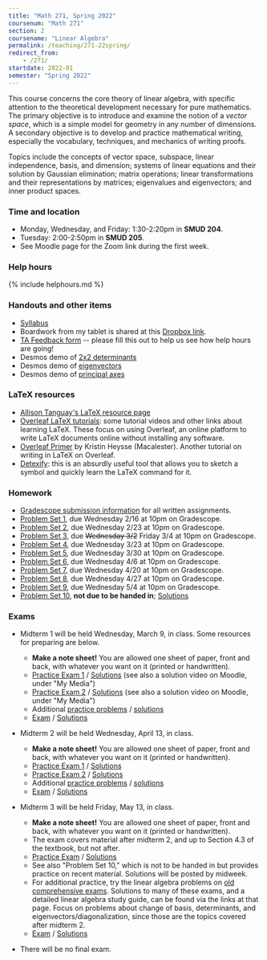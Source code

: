 ```yaml
---
title: "Math 271, Spring 2022"
coursenum: "Math 271"
section: 2
coursename: "Linear Algebra"
permalink: /teaching/271-22spring/
redirect_from:
    - /271/
startdate: 2022-01
semester: "Spring 2022"
---
```


This course concerns the core theory of linear algebra, with specific attention to the theoretical development necessary for pure mathematics. The primary objective is to introduce and examine the notion of a *vector space*, which is a simple model for geometry in any number of dimensions. A secondary objective is to develop and practice mathematical writing, especially the vocabulary, techniques, and mechanics of writing proofs.

Topics include the concepts of vector space, subspace, linear independence, basis, and dimension; systems of linear equations and their solution by Gaussian elimination; matrix operations; linear transformations and their representations by matrices; eigenvalues and eigenvectors; and inner product spaces. 

### Time and location
* Monday, Wednesday, and Friday: 1:30-2:20pm in **SMUD 204**.
* Tuesday: 2:00-2:50pm in **SMUD 205**.
* See Moodle page for the Zoom link during the first week.

### Help hours

{% include helphours.md %}
    

### Handouts and other items

*   [Syllabus](handouts/syllabus.pdf)
*   Boardwork from my tablet is shared at this [Dropbox link](https://www.dropbox.com/sh/jdroz3shx0drhyc/AABEzfYS6E_MwbbvHf2C9_iqa?dl=0).
*   [TA Feedback form](https://forms.gle/zm1uiL5P9EH9WnHn9) -- please fill this out to help us see how help hours are going!
*   Desmos demo of [2x2 determinants](https://www.desmos.com/calculator/rn4wj8uo5n)
*   Desmos demo of [eigenvectors](https://www.desmos.com/calculator/ylayakz8rk)
*   Desmos demo of [principal axes](https://www.desmos.com/calculator/imwzyf05ue)

### LaTeX resources

*   [Allison Tanguay's LaTeX resource page](https://www.amherst.edu/people/facstaff/atanguay/latex)
*   [Overleaf LaTeX tutorials](https://www.overleaf.com/learn/latex/Tutorials): some tutorial videos and other links about learning LaTeX. These focus on using Overleaf, an online platform to write LaTeX documents online without installing any software.
*   [Overleaf Primer](handouts/OverleafPrimer.pdf) by Kristin Heysse (Macalester). Another tutorial on writing in LaTeX on Overleaf.
*   [Detexify](http://detexify.kirelabs.org/classify.html): this is an absurdly useful tool that allows you to sketch a symbol and quickly learn the LaTeX command for it.

### Homework

* [Gradescope submission information](handouts/gsinfo.pdf) for all written assignments.
* [Problem Set 1](psets/pset1.pdf), due Wednesday 2/16 at 10pm on Gradescope.
* [Problem Set 2](psets/pset2.pdf), due Wednesday 2/23 at 10pm on Gradescope.
* [Problem Set 3](psets/pset3.pdf), due ~~Wednesday 3/2~~ Friday 3/4 at 10pm on Gradescope.
* [Problem Set 4](psets/pset4.pdf), due Wednesday 3/23 at 10pm on Gradescope.
* [Problem Set 5](psets/pset5.pdf), due Wednesday 3/30 at 10pm on Gradescope.
* [Problem Set 6](psets/pset6.pdf), due Wednesday 4/6 at 10pm on Gradescope.
* [Problem Set 7](psets/pset7.pdf), due Wednesday 4/20 at 10pm on Gradescope.
* [Problem Set 8](psets/pset8.pdf), due Wednesday 4/27 at 10pm on Gradescope.
* [Problem Set 9](psets/pset9.pdf), due Wednesday 5/4 at 10pm on Gradescope.
* [Problem Set 10](psets/pset10.pdf), **not due to be handed in**; [Solutions](https://moodle.amherst.edu/pluginfile.php/923171/mod_resource/content/1/pset10soln.pdf)
<!--psets-->

### Exams

* Midterm 1 will be held Wednesday, March 9, in class. Some resources for preparing are below.
    * **Make a note sheet!** You are allowed one sheet of paper, front and back, with whatever you want on it (printed or handwritten).
    * [Practice Exam 1](exams/midterm1-practice1.pdf) / [Solutions](exams/midterm1-practice1-soln.pdf) (see also a solution video on Moodle, under "My Media")
    * [Practice Exam 2](exams/midterm1-practice2.pdf) / [Solutions](exams/midterm1-practice2-soln.pdf) (see also a solution video on Moodle, under "My Media")
    * Additional [practice problems](exams/practiceProblems.pdf) / [solutions](exams/practiceProblemsSolns.pdf)
    * [Exam](https://moodle.amherst.edu/pluginfile.php/909985/mod_resource/content/1/midterm1compact.pdf) / [Solutions](https://moodle.amherst.edu/pluginfile.php/909982/mod_resource/content/1/midterm1-soln.pdf)
* Midterm 2 will be held Wednesday, April 13, in class.
    * **Make a note sheet!** You are allowed one sheet of paper, front and back, with whatever you want on it (printed or handwritten).
    * [Practice Exam 1](exams/midterm2practice1.pdf) / [Solutions](exams/midterm2practice1soln.pdf)
    * [Practice Exam 2](exams/midterm2practice2.pdf) / [Solutions](exams/midterm2practice2soln.pdf)
    * Additional [practice problems](exams/midterm2practiceProblems.pdf) / [solutions](exams/midterm2practiceProblemsSoln.pdf)
    * [Exam](https://moodle.amherst.edu/pluginfile.php/919509/mod_resource/content/1/midterm2compact.pdf) / [Solutions](https://moodle.amherst.edu/pluginfile.php/919508/mod_resource/content/1/midterm2soln.pdf)

* Midterm 3 will be held Friday, May 13, in class.
    * **Make a note sheet!** You are allowed one sheet of paper, front and back, with whatever you want on it (printed or handwritten).
    * The exam covers material after midterm 2, and up to Section 4.3 of the textbook, but not after.
    * [Practice Exam](exams/midterm3practice.pdf) / [Solutions](https://moodle.amherst.edu/pluginfile.php/923170/mod_resource/content/1/midterm3practicesoln.pdf)
    * See also "Problem Set 10," which is not to be handed in but provides practice on recent material. Solutions will be posted by midweek.
    * For additional practice, try the linear algebra problems on [old comprehensive exams](https://www.amherst.edu/academiclife/departments/mathematics-statistics/math-major/compexam/previous-comprehensive-exams). Solutions to many of these exams, and a detailed linear algebra study guide, can be found via the links at that page. Focus on problems about change of basis, determinants, and eigenvectors/diagonalization, since those are the topics covered after midterm 2.
    * [Exam](https://moodle.amherst.edu/pluginfile.php/925176/mod_resource/content/1/midterm3compact.pdf) / [Solutions](https://moodle.amherst.edu/pluginfile.php/925177/mod_resource/content/1/midterm3soln.pdf)


* There will be no final exam.
